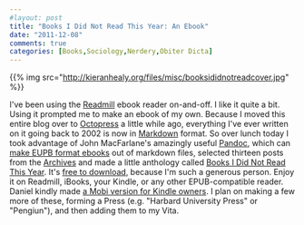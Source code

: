 ```yaml
---
#layout: post
title: "Books I Did Not Read This Year: An Ebook"
date: "2011-12-08"
comments: true
categories: [Books,Sociology,Nerdery,Obiter Dicta]
---
```


{{% img src="http://kieranhealy.org/files/misc/booksididnotreadcover.jpg" %}}

I've been using the [Readmill](http://readmill.com/) ebook reader on-and-off. I like it quite a bit. Using it prompted me to make an ebook of my own. Because I moved this entire blog over to [Octopress](http://octopress.org) a little while ago, everything I've ever written on it going back to 2002 is now in [Markdown](http://daringfireball.net/projects/markdown/) format. So over lunch today I took advantage of John MacFarlane's amazingly useful [Pandoc](http://johnmacfarlane.net/pandoc/), which can [make EUPB format ebooks](http://johnmacfarlane.net/pandoc/epub.html) out of markdown files, selected thirteen posts from the [Archives](http://kieranhealy.org/blog/archives) and made a little anthology called [Books I Did Not Read This Year](http://kieranhealy.org/ebook/Healy-Books-I-Did-Not-Read-This-Year.epub). It's [free to download](http://kieranhealy.org/ebook/Healy-Books-I-Did-Not-Read-This-Year.epub), because I'm such a generous person. Enjoy it on Readmill, iBooks, your Kindle, or any other EPUB-compatible reader. Daniel kindly made [a Mobi version for Kindle owners](http://kieranhealy.org/ebook/healy-books-i-did-not-read-this-year.mobi). I plan on making a few more of these, forming a Press (e.g. "Harbard University Press" or "Pengiun"), and then adding them to my Vita.
